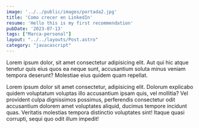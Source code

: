 ```yaml
---
image: '../../public/images/portada2.jpg'
title: 'Como crecer en LinkedIn'
resume: 'Hello this is my first recommendation'
pubDate: '2023-07-13'
tags: ["Marca-personal"]
layout: "../../layouts/Post.astro"
category: "javacascript"
---
```


Lorem ipsum dolor, sit amet consectetur adipisicing elit. Aut qui hic atque tenetur quis eius quos ea neque sunt, accusantium soluta minus veniam tempora deserunt? Molestiae eius quidem quam repellat.

Lorem ipsum dolor sit amet consectetur, adipisicing elit. Dolorum explicabo quidem voluptatum voluptas illo accusantium ipsam quis, vel mollitia? Vel provident culpa dignissimos possimus, perferendis consectetur odit accusantium dolorem amet voluptates aliquid, ducimus tempore incidunt quas. Veritatis molestias tempora distinctio voluptates sint! Itaque quasi corrupti, sequi quo odit illum impedit!